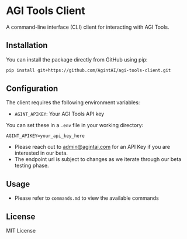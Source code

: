 # AGI Tools Client

A command-line interface (CLI) client for interacting with AGI Tools.

## Installation

You can install the package directly from GitHub using pip:

```bash
pip install git+https://github.com/AgintAI/agi-tools-client.git
```

## Configuration

The client requires the following environment variables:

- `AGINT_APIKEY`: Your AGI Tools API key

You can set these in a `.env` file in your working directory:

```env
AGINT_APIKEY=your_api_key_here
```
- Please reach out to admin@agintai.com for an API Key if you are interested in our beta. 
- The endpoint url is subject to changes as we iterate through our beta testing phase. 

## Usage

- Please refer to `commands.md` to view the available commands 

## License

MIT License
